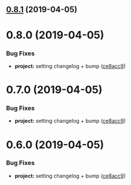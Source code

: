 <a name="0.8.1"></a>
## [0.8.1](https://github.com/kytan-ogame/discord-ogame-bot/compare/v0.8.0...v0.8.1) (2019-04-05)



<a name="0.8.0"></a>
# 0.8.0 (2019-04-05)


### Bug Fixes

* **project:** setting changelog + bump ([ce8acc9](https://github.com/kytan-ogame/discord-ogame-bot/commit/ce8acc9))



<a name="0.7.0"></a>
# 0.7.0 (2019-04-05)


### Bug Fixes

* **project:** setting changelog + bump ([ce8acc9](https://github.com/kytan-ogame/discord-ogame-bot/commit/ce8acc9))



<a name="0.6.0"></a>
# 0.6.0 (2019-04-05)


### Bug Fixes

* **project:** setting changelog + bump ([ce8acc9](https://github.com/kytan-ogame/discord-ogame-bot/commit/ce8acc9))



